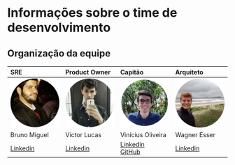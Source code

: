 # Informações sobre o time de desenvolvimento

## Organização da equipe
|SRE|Product Owner|Capitão|Arquiteto|
| :--- | :--- | :--- | :--- |
|![bruno](https://github.com/academiadev-jlle/wiki/blob/master/.gitbook/assets/bumblebee-bruno-sre.png)|![victor](https://github.com/academiadev-jlle/wiki/blob/master/.gitbook/assets/bumblebee-victor-po.png)|![vinicius](https://github.com/academiadev-jlle/wiki/blob/master/.gitbook/assets/vinicius.png)|![wagner](https://github.com/academiadev-jlle/wiki/blob/master/.gitbook/assets/bumblebee-wagner-arquiteto.png)|
|Bruno Miguel|Victor Lucas|Vinícius Oliveira|Wagner Esser|
|[Linkedin]() |[Linkedin]() |[Linkedin](https://www.linkedin.com/in/vinicius-o-bsi/) <br/>[GitHub](https://github.com/viniciusbsi) |[Linkedin]()|
